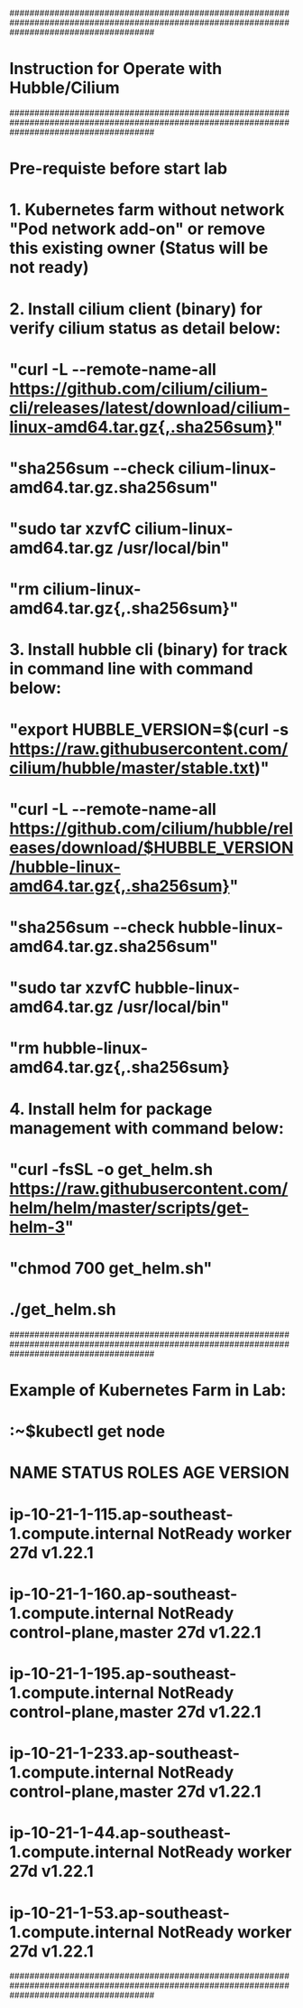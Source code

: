#############################################################################################################################################
# Instruction for Operate with Hubble/Cilium                                                                                                 #
#############################################################################################################################################
# Pre-requiste before start lab                                                                                                             #
# 1. Kubernetes farm without network "Pod network add-on" or remove this existing owner (Status will be not ready)                          #
#                                                                                                                                           #
# 2. Install cilium client (binary) for verify cilium status as detail below:                                                               #
#    "curl -L --remote-name-all https://github.com/cilium/cilium-cli/releases/latest/download/cilium-linux-amd64.tar.gz{,.sha256sum}"       #
#    "sha256sum --check cilium-linux-amd64.tar.gz.sha256sum"                                                                                #
#    "sudo tar xzvfC cilium-linux-amd64.tar.gz /usr/local/bin"                                                                              #
#    "rm cilium-linux-amd64.tar.gz{,.sha256sum}"                                                                                            #
#                                                                                                                                           #
# 3. Install hubble cli (binary) for track in command line with command below:                                                              #
#    "export HUBBLE_VERSION=$(curl -s https://raw.githubusercontent.com/cilium/hubble/master/stable.txt)"                                   #
#    "curl -L --remote-name-all https://github.com/cilium/hubble/releases/download/$HUBBLE_VERSION/hubble-linux-amd64.tar.gz{,.sha256sum}"  #
#    "sha256sum --check hubble-linux-amd64.tar.gz.sha256sum"                                                                                #
#    "sudo tar xzvfC hubble-linux-amd64.tar.gz /usr/local/bin"                                                                              #
#    "rm hubble-linux-amd64.tar.gz{,.sha256sum}                                                                                             #
#                                                                                                                                           #
# 4. Install helm for package management with command below:                                                                                #
#    "curl -fsSL -o get_helm.sh https://raw.githubusercontent.com/helm/helm/master/scripts/get-helm-3"                                      #
#    "chmod 700 get_helm.sh"                                                                                                                #
#   ./get_helm.sh                                                                                                                           #    
#############################################################################################################################################
# Example of Kubernetes Farm in Lab:                                                                                                        #
# :~$kubectl get node                                                                                                                       #
# NAME                                             STATUS     ROLES                  AGE   VERSION                                          #
# ip-10-21-1-115.ap-southeast-1.compute.internal   NotReady   worker                 27d   v1.22.1                                          #
# ip-10-21-1-160.ap-southeast-1.compute.internal   NotReady   control-plane,master   27d   v1.22.1                                          #
# ip-10-21-1-195.ap-southeast-1.compute.internal   NotReady   control-plane,master   27d   v1.22.1                                          #
# ip-10-21-1-233.ap-southeast-1.compute.internal   NotReady   control-plane,master   27d   v1.22.1                                          #
# ip-10-21-1-44.ap-southeast-1.compute.internal    NotReady   worker                 27d   v1.22.1                                          #
# ip-10-21-1-53.ap-southeast-1.compute.internal    NotReady   worker                 27d   v1.22.1                                          #
#############################################################################################################################################
